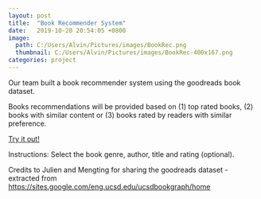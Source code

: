 ```yaml
---
layout: post
title:  "Book Recommender System"
date:   2019-10-20 20:54:05 +0800
image: 
  path: C:/Users/Alvin/Pictures/images/BookRec.png
  thumbnail: C:/Users/Alvin/Pictures/images/BookRec-400x167.png
categories: project
---
```


Our team built a book recommender system using the goodreads book dataset.

Books recommendations will be provided based on (1) top rated books, (2) books with similar content or (3) books rated by readers with similar preference.  

[Try it out!](https://nelsonljs.shinyapps.io/demo_project/)

Instructions: 
Select the book genre, author, title and rating (optional). 

Credits to Julien and Mengting for sharing the goodreads dataset - extracted from
https://sites.google.com/eng.ucsd.edu/ucsdbookgraph/home